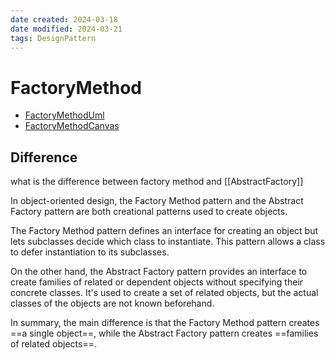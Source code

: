 ```yaml
---
date created: 2024-03-18
date modified: 2024-03-21
tags: DesignPattern
---
```

# FactoryMethod

- [FactoryMethodUml](FactoryMethodUml.md)
- [FactoryMethodCanvas](../../Canvas/FactoryMethodCanvas.canvas)

## Difference

what is the difference between factory method and [[AbstractFactory]]

In object-oriented design, the Factory Method pattern and the Abstract Factory pattern are both creational patterns used to create objects. 

The Factory Method pattern defines an interface for creating an object but lets subclasses decide which class to instantiate. This pattern allows a class to defer instantiation to its subclasses.

On the other hand, the Abstract Factory pattern provides an interface to create families of related or dependent objects without specifying their concrete classes. It's used to create a set of related objects, but the actual classes of the objects are not known beforehand.

In summary, the main difference is that the Factory Method pattern creates ==a single object==, while the Abstract Factory pattern creates ==families of related objects==.
